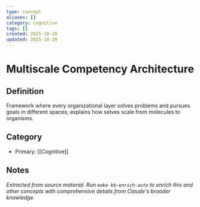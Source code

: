 ```yaml
---
type: concept
aliases: []
category: cognitive
tags: []
created: 2025-10-20
updated: 2025-10-20
---
```


# Multiscale Competency Architecture

## Definition

Framework where every organizational layer solves problems and pursues goals in different spaces; explains how selves scale from molecules to organisms.

## Category

- Primary: [[Cognitive]]

## Notes

*Extracted from source material. Run `make kb-enrich-auto` to enrich this and other concepts with comprehensive details from Claude's broader knowledge.*
